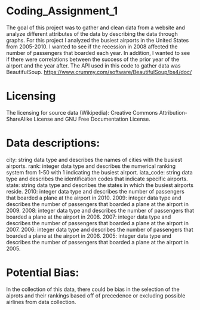 # Coding_Assignment_1
The goal of this project was to gather and clean data from a website and analyze different attributes of the data by describing the data through graphs. For this project I analyzed the busiest airports in the United States from 2005-2010. I wanted to see if the recession in 2008 affected the number of passengers that boarded each year. In addition, I wanted to see if there were correlations between the success of the prior year of the airport and the year after. 
The API used in this code to gather data was BeautifulSoup. https://www.crummy.com/software/BeautifulSoup/bs4/doc/
# Licensing
The licensing for source data (Wikipedia):  Creative Commons Attribution-ShareAlike License and GNU Free Documentation License.
# Data descriptions: 
city: string data type and describes the names of cities with the busiest airports.
rank: integer data type and describes the numerical ranking system from 1-50 with 1 indicating the busiest airport.
iata_code: string data type and describes the identification codes that indicate specific airports.
state: string data type and describes the states in which the busiest airports reside.
2010: integer data type and describes the number of passengers that boarded a plane at the airport in 2010.
2009: integer data type and describes the number of passengers that boarded a plane at the airport in 2009.
2008: integer data type and describes the number of passengers that boarded a plane at the airport in 2008.
2007: integer data type and describes the number of passengers that boarded a plane at the airport in 2007.
2006: integer data type and describes the number of passengers that boarded a plane at the airport in 2006.
2005: integer data type and describes the number of passengers that boarded a plane at the airport in 2005.
# Potential Bias:
In the collection of this data, there could be bias in the selection of the aiprots and their rankings based off of precedence 
or excluding possible airlines from data collection. 

